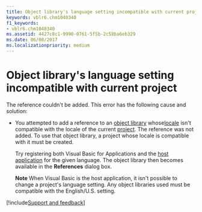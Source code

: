 ```yaml
---
title: Object library's language setting incompatible with current project
keywords: vblr6.chm1040340
f1_keywords:
- vblr6.chm1040340
ms.assetid: 4427c8c1-9990-0761-5f5b-2c58ba6eb329
ms.date: 06/08/2017
ms.localizationpriority: medium
---
```



# Object library's language setting incompatible with current project

The reference couldn't be added. This error has the following cause and solution:

- You attempted to add a reference to an [object library](../../Glossary/vbe-glossary.md#object-library) whose[locale](../../Glossary/vbe-glossary.md#locale) isn't compatible with the locale of the current [project](../../Glossary/vbe-glossary.md#project). The reference was not added. To use that object library, a project whose locale is compatible with it must be created.

    Try registering both Visual Basic for Applications and the [host application](../../Glossary/vbe-glossary.md#host-application) for the given language. The object library then becomes available in the **References** dialog box.

   **Note**  When Visual Basic is the host application, it isn't possible to change a project's language setting. Any object libraries used must be compatible with the English/U.S. setting.

[!include[Support and feedback](~/includes/feedback-boilerplate.md)]
